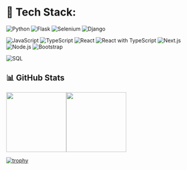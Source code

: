 # 🚀 Tech Stack:

![Python](https://img.shields.io/badge/Python-3776AB?style=for-the-badge&logo=python&logoColor=white)
![Flask](https://img.shields.io/badge/Flask-000000?style=for-the-badge&logo=flask&logoColor=white)
![Selenium](https://img.shields.io/badge/Selenium-43B02A?style=for-the-badge&logo=selenium&logoColor=white)
![Django](https://img.shields.io/badge/Django-092E20?style=for-the-badge&logo=django&logoColor=white)

![JavaScript](https://img.shields.io/badge/JavaScript-F7DF1E?style=for-the-badge&logo=javascript&logoColor=black)
![TypeScript](https://img.shields.io/badge/TypeScript-3178C6?style=for-the-badge&logo=typescript&logoColor=white)
![React](https://img.shields.io/badge/React-61DAFB?style=for-the-badge&logo=react&logoColor=black)
![React with TypeScript](https://img.shields.io/badge/React%20TS-3178C6?style=for-the-badge&logo=react&logoColor=61DAFB)
![Next.js](https://img.shields.io/badge/Next.js-000000?style=for-the-badge&logo=next.js&logoColor=white)
![Node.js](https://img.shields.io/badge/Node.js-339933?style=for-the-badge&logo=node.js&logoColor=white)
![Bootstrap](https://img.shields.io/badge/Bootstrap-563D7C?style=for-the-badge&logo=bootstrap&logoColor=white)


![SQL](https://img.shields.io/badge/SQL-4479A1?style=for-the-badge&logo=mysql&logoColor=white)

## 📊 GitHub Stats

<img src="https://github-readme-stats.vercel.app/api?username=7eduardocf&show_icons=true&theme=chartreuse-dark&rank_icon=default&count_private=true&hide_title=true&hide_border=false" height="160"><img src="https://github-readme-stats.vercel.app/api/top-langs/?username=7eduardocf&layout=compact&theme=chartreuse-dark&hide_border=false" height="160">

[![trophy](https://github-profile-trophy.vercel.app/?username=7eduardocf&theme=darkhub&no-frame=true)](https://github.com/ryo-ma/github-profile-trophy)
